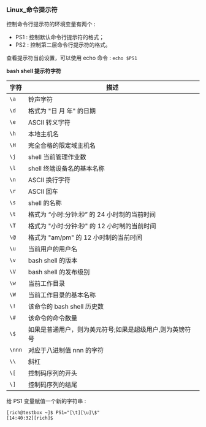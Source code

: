 
### Linux_命令提示符

控制命令行提示符的环境变量有两个 : 

- PS1 : 控制默认命令行提示符的格式；
- PS2 : 控制第二层命令行提示符的格式。

查看提示符当前设置，可以使用 echo 命令 : `echo $PS1`

**bash shell 提示符字符**

字符 | 描述
----|---
`\a` | 铃声字符
`\d` | 格式为 "日 月 年" 的日期
`\e` | ASCII 转义字符
`\h` | 本地主机名
`\H` | 完全合格的限定域主机名
`\j` | shell 当前管理作业数
`\l` | shell 终端设备名的基本名称
`\n` | ASCII 换行字符
`\r` | ASCII 回车
`\s` | shell 的名称
`\t` | 格式为 “小时:分钟:秒” 的 24 小时制的当前时间
`\T` | 格式为 "小时:分钟:秒" 的 12 小时制的当前时间
`\@` | 格式为 "am/pm" 的 12 小时制的当前时间
`\u` | 当前用户的用户名
`\v` | bash shell 的版本
`\V` | bash shell 的发布级别
`\w` | 当前工作目录
`\W` | 当前工作目录的基本名称
`\!` | 该命令的 bash shell 历史数
`\#` | 该命令的命令数量
`\$` | 如果是普通用户，则为美元符号;如果是超级用户,则为英镑符号
`\nnn` | 对应于八进制值 nnn 的字符
`\\` | 斜杠
`\[` | 控制码序列的开头
`\]` | 控制码序列的结尾

给 PS1 变量赋值一个新的字符串 : 

    [rich@testbox ~]$ PS1="[\t][\u]\$"
    [14:40:32][rich]$

